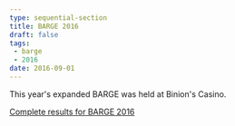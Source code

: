 ```yaml
---
type: sequential-section
title: BARGE 2016
draft: false
tags:
 - barge
 - 2016
date: 2016-09-01
---
```


This year's expanded BARGE was held at Binion's Casino.

[Complete results for BARGE 2016](/barge/results/2016)
